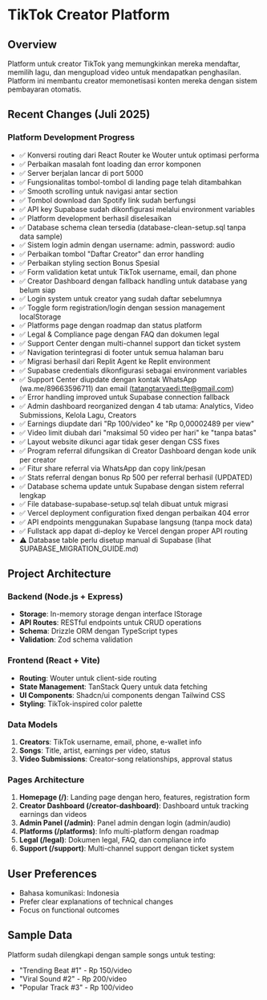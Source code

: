# TikTok Creator Platform

## Overview
Platform untuk creator TikTok yang memungkinkan mereka mendaftar, memilih lagu, dan mengupload video untuk mendapatkan penghasilan. Platform ini membantu creator memonetisasi konten mereka dengan sistem pembayaran otomatis.

## Recent Changes (Juli 2025)
### Platform Development Progress  
- ✅ Konversi routing dari React Router ke Wouter untuk optimasi performa
- ✅ Perbaikan masalah font loading dan error komponen
- ✅ Server berjalan lancar di port 5000
- ✅ Fungsionalitas tombol-tombol di landing page telah ditambahkan
- ✅ Smooth scrolling untuk navigasi antar section
- ✅ Tombol download dan Spotify link sudah berfungsi
- ✅ API key Supabase sudah dikonfigurasi melalui environment variables
- ✅ Platform development berhasil diselesaikan
- ✅ Database schema clean tersedia (database-clean-setup.sql tanpa data sample)
- ✅ Sistem login admin dengan username: admin, password: audio
- ✅ Perbaikan tombol "Daftar Creator" dan error handling
- ✅ Perbaikan styling section Bonus Spesial
- ✅ Form validation ketat untuk TikTok username, email, dan phone
- ✅ Creator Dashboard dengan fallback handling untuk database yang belum siap
- ✅ Login system untuk creator yang sudah daftar sebelumnya
- ✅ Toggle form registration/login dengan session management localStorage
- ✅ Platforms page dengan roadmap dan status platform
- ✅ Legal & Compliance page dengan FAQ dan dokumen legal
- ✅ Support Center dengan multi-channel support dan ticket system
- ✅ Navigation terintegrasi di footer untuk semua halaman baru
- ✅ Migrasi berhasil dari Replit Agent ke Replit environment
- ✅ Supabase credentials dikonfigurasi sebagai environment variables
- ✅ Support Center diupdate dengan kontak WhatsApp (wa.me/89663596711) dan email (tatangtaryaedi.tte@gmail.com)
- ✅ Error handling improved untuk Supabase connection fallback
- ✅ Admin dashboard reorganized dengan 4 tab utama: Analytics, Video Submissions, Kelola Lagu, Creators
- ✅ Earnings diupdate dari "Rp 100/video" ke "Rp 0,00002489 per view"
- ✅ Video limit diubah dari "maksimal 50 video per hari" ke "tanpa batas"
- ✅ Layout website dikunci agar tidak geser dengan CSS fixes
- ✅ Program referral difungsikan di Creator Dashboard dengan kode unik per creator
- ✅ Fitur share referral via WhatsApp dan copy link/pesan
- ✅ Stats referral dengan bonus Rp 500 per referral berhasil (UPDATED)
- ✅ Database schema update untuk Supabase dengan sistem referral lengkap
- ✅ File database-supabase-setup.sql telah dibuat untuk migrasi
- ✅ Vercel deployment configuration fixed dengan perbaikan 404 error
- ✅ API endpoints menggunakan Supabase langsung (tanpa mock data)
- ✅ Fullstack app dapat di-deploy ke Vercel dengan proper API routing
- ⚠️ Database table perlu disetup manual di Supabase (lihat SUPABASE_MIGRATION_GUIDE.md)

## Project Architecture
### Backend (Node.js + Express)
- **Storage**: In-memory storage dengan interface IStorage
- **API Routes**: RESTful endpoints untuk CRUD operations
- **Schema**: Drizzle ORM dengan TypeScript types
- **Validation**: Zod schema validation

### Frontend (React + Vite)
- **Routing**: Wouter untuk client-side routing
- **State Management**: TanStack Query untuk data fetching
- **UI Components**: Shadcn/ui components dengan Tailwind CSS
- **Styling**: TikTok-inspired color palette

### Data Models
1. **Creators**: TikTok username, email, phone, e-wallet info
2. **Songs**: Title, artist, earnings per video, status
3. **Video Submissions**: Creator-song relationships, approval status

### Pages Architecture
1. **Homepage (/)**: Landing page dengan hero, features, registration form
2. **Creator Dashboard (/creator-dashboard)**: Dashboard untuk tracking earnings dan videos
3. **Admin Panel (/admin)**: Panel admin dengan login (admin/audio)
4. **Platforms (/platforms)**: Info multi-platform dengan roadmap
5. **Legal (/legal)**: Dokumen legal, FAQ, dan compliance info
6. **Support (/support)**: Multi-channel support dengan ticket system

## User Preferences
- Bahasa komunikasi: Indonesia
- Prefer clear explanations of technical changes
- Focus on functional outcomes

## Sample Data
Platform sudah dilengkapi dengan sample songs untuk testing:
- "Trending Beat #1" - Rp 150/video
- "Viral Sound #2" - Rp 200/video  
- "Popular Track #3" - Rp 100/video